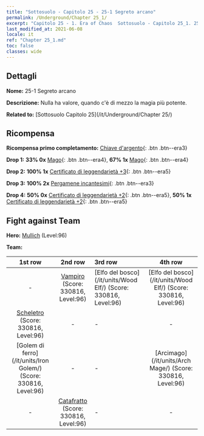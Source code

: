 ```yaml
---
title: "Sottosuolo - Capitolo 25 - 25-1 Segreto arcano"
permalink: /Underground/Chapter 25_1/
excerpt: "Capitolo 25 - 1. Era of Chaos  Sottosuolo - Capitolo 25_1. 25-1 Segreto arcano"
last_modified_at: 2021-06-08
locale: it
ref: "Chapter 25_1.md"
toc: false
classes: wide
---
```


## Dettagli

 **Nome:** 25-1 Segreto arcano

 **Descrizione:** Nulla ha valore, quando c'è di mezzo la magia più potente.

 **Related to:** [Sottosuolo Capitolo 25](/it/Underground/Chapter 25/)

## Ricompensa

 **Ricompensa primo completamento:** [Chiave d'argento](/ItemsIT/con_693/){: .btn .btn--era3}

 **Drop 1:** **33% 0x** [Mago](/ItemsIT/unt_238/){: .btn .btn--era4}, **67% 1x** [Mago](/ItemsIT/unt_238/){: .btn .btn--era4}

 **Drop 2:** **100% 1x** [Certificato di leggendarietà +3](/ItemsIT/mat_88/){: .btn .btn--era5}

 **Drop 3:** **100% 2x** [Pergamene incantesimi](/ItemsIT/con_694/){: .btn .btn--era3}

 **Drop 4:** **50% 0x** [Certificato di leggendarietà +2](/ItemsIT/mat_81/){: .btn .btn--era5}, **50% 1x** [Certificato di leggendarietà +2](/ItemsIT/mat_81/){: .btn .btn--era5}


## Fight against Team
 **Hero:** [Mullich](/it/heroes/Mullich/) (Level:96)

 **Team:**


  | 1st row | 2nd row | 3rd row | 4th row |
  |:----:|:----:|:----|:----:|
  | - | [Vampiro](/it/units/Vampire/) (Score: 330816, Level:96)  | [Elfo del bosco](/it/units/Wood Elf/) (Score: 330816, Level:96)  | [Elfo del bosco](/it/units/Wood Elf/) (Score: 330816, Level:96)  |
  | [Scheletro](/it/units/Skeleton/) (Score: 330816, Level:96)  | - | - | - |
  | [Golem di ferro](/it/units/Iron Golem/) (Score: 330816, Level:96)  | - | - | [Arcimago](/it/units/Arch Mage/) (Score: 330816, Level:96)  |
  | - | [Catafratto](/it/units/Cavalier/) (Score: 330816, Level:96)  | - | - |


